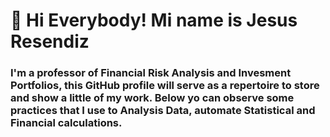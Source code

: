 # 👋 Hi Everybody! Mi name is Jesus Resendiz 
### I'm a professor of Financial Risk Analysis and Invesment Portfolios, this GitHub profile will serve as a repertoire to store and show a little of my work. Below yo can observe some practices that I use to Analysis Data, automate Statistical and Financial calculations. 

<!--
**Jesus10RC/Jesus10RC** is a ✨ _special_ ✨ repository because its `README.md` (this file) appears on your GitHub profile.

Here are some ideas to get you started:

- 🔭 I’m currently working on ...
- 🌱 I’m currently learning ...
- 👯 I’m looking to collaborate on ...
- 🤔 I’m looking for help with ...
- 💬 Ask me about ...
- 📫 How to reach me: ...
- 😄 Pronouns: ...
- ⚡ Fun fact: ...
-->
